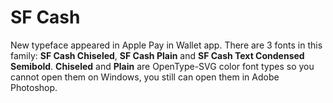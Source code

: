 # SF Cash
New typeface appeared in Apple Pay in Wallet app. There are 3 fonts in this family: **SF Cash Chiseled**, **SF Cash Plain** and **SF Cash Text Condensed Semibold**. **Chiseled** and **Plain** are OpenType-SVG color font types so you cannot open them on Windows, you still can open them in Adobe Photoshop. 
